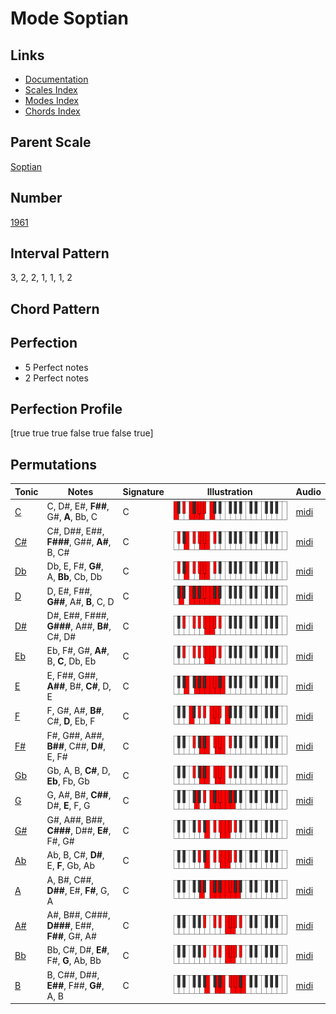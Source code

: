 # Mode Soptian

## Links

- [Documentation](README.md)
- [Scales Index](Scales.md)
- [Modes Index](Modes.md)
- [Chords Index](Chords.md)

## Parent Scale

[Soptian](ScaleSoptian.md)

## Number

[1961](https://ianring.com/musictheory/scales/1961)

## Interval Pattern

3, 2, 2, 1, 1, 1, 2

## Chord Pattern



## Perfection

- 5 Perfect notes
- 2 Perfect notes

## Perfection Profile

[true true true false true false true]

## Permutations

| Tonic | Notes | Signature | Illustration | Audio |
|-------|-------|-----------|--------------|-------|
| [C](ModeCNaturalSoptian.md) | C, D#, E#, **F##**, G#, **A**, Bb, C | C | ![CNaturalSoptian](ModeCNaturalSoptian.png) | [midi](https://github.com/edipermadi/music/blob/main/docs/ModeCNaturalSoptian.mid?raw=true) |
| [C#](ModeCSharpSoptian.md) | C#, D##, E##, **F###**, G##, **A#**, B, C# | C | ![CSharpSoptian](ModeCSharpSoptian.png) | [midi](https://github.com/edipermadi/music/blob/main/docs/ModeCSharpSoptian.mid?raw=true) |
| [Db](ModeDFlatSoptian.md) | Db, E, F#, **G#**, A, **Bb**, Cb, Db | C | ![DFlatSoptian](ModeDFlatSoptian.png) | [midi](https://github.com/edipermadi/music/blob/main/docs/ModeDFlatSoptian.mid?raw=true) |
| [D](ModeDNaturalSoptian.md) | D, E#, F##, **G##**, A#, **B**, C, D | C | ![DNaturalSoptian](ModeDNaturalSoptian.png) | [midi](https://github.com/edipermadi/music/blob/main/docs/ModeDNaturalSoptian.mid?raw=true) |
| [D#](ModeDSharpSoptian.md) | D#, E##, F###, **G###**, A##, **B#**, C#, D# | C | ![DSharpSoptian](ModeDSharpSoptian.png) | [midi](https://github.com/edipermadi/music/blob/main/docs/ModeDSharpSoptian.mid?raw=true) |
| [Eb](ModeEFlatSoptian.md) | Eb, F#, G#, **A#**, B, **C**, Db, Eb | C | ![EFlatSoptian](ModeEFlatSoptian.png) | [midi](https://github.com/edipermadi/music/blob/main/docs/ModeEFlatSoptian.mid?raw=true) |
| [E](ModeENaturalSoptian.md) | E, F##, G##, **A##**, B#, **C#**, D, E | C | ![ENaturalSoptian](ModeENaturalSoptian.png) | [midi](https://github.com/edipermadi/music/blob/main/docs/ModeENaturalSoptian.mid?raw=true) |
| [F](ModeFNaturalSoptian.md) | F, G#, A#, **B#**, C#, **D**, Eb, F | C | ![FNaturalSoptian](ModeFNaturalSoptian.png) | [midi](https://github.com/edipermadi/music/blob/main/docs/ModeFNaturalSoptian.mid?raw=true) |
| [F#](ModeFSharpSoptian.md) | F#, G##, A##, **B##**, C##, **D#**, E, F# | C | ![FSharpSoptian](ModeFSharpSoptian.png) | [midi](https://github.com/edipermadi/music/blob/main/docs/ModeFSharpSoptian.mid?raw=true) |
| [Gb](ModeGFlatSoptian.md) | Gb, A, B, **C#**, D, **Eb**, Fb, Gb | C | ![GFlatSoptian](ModeGFlatSoptian.png) | [midi](https://github.com/edipermadi/music/blob/main/docs/ModeGFlatSoptian.mid?raw=true) |
| [G](ModeGNaturalSoptian.md) | G, A#, B#, **C##**, D#, **E**, F, G | C | ![GNaturalSoptian](ModeGNaturalSoptian.png) | [midi](https://github.com/edipermadi/music/blob/main/docs/ModeGNaturalSoptian.mid?raw=true) |
| [G#](ModeGSharpSoptian.md) | G#, A##, B##, **C###**, D##, **E#**, F#, G# | C | ![GSharpSoptian](ModeGSharpSoptian.png) | [midi](https://github.com/edipermadi/music/blob/main/docs/ModeGSharpSoptian.mid?raw=true) |
| [Ab](ModeAFlatSoptian.md) | Ab, B, C#, **D#**, E, **F**, Gb, Ab | C | ![AFlatSoptian](ModeAFlatSoptian.png) | [midi](https://github.com/edipermadi/music/blob/main/docs/ModeAFlatSoptian.mid?raw=true) |
| [A](ModeANaturalSoptian.md) | A, B#, C##, **D##**, E#, **F#**, G, A | C | ![ANaturalSoptian](ModeANaturalSoptian.png) | [midi](https://github.com/edipermadi/music/blob/main/docs/ModeANaturalSoptian.mid?raw=true) |
| [A#](ModeASharpSoptian.md) | A#, B##, C###, **D###**, E##, **F##**, G#, A# | C | ![ASharpSoptian](ModeASharpSoptian.png) | [midi](https://github.com/edipermadi/music/blob/main/docs/ModeASharpSoptian.mid?raw=true) |
| [Bb](ModeBFlatSoptian.md) | Bb, C#, D#, **E#**, F#, **G**, Ab, Bb | C | ![BFlatSoptian](ModeBFlatSoptian.png) | [midi](https://github.com/edipermadi/music/blob/main/docs/ModeBFlatSoptian.mid?raw=true) |
| [B](ModeBNaturalSoptian.md) | B, C##, D##, **E##**, F##, **G#**, A, B | C | ![BNaturalSoptian](ModeBNaturalSoptian.png) | [midi](https://github.com/edipermadi/music/blob/main/docs/ModeBNaturalSoptian.mid?raw=true) |

